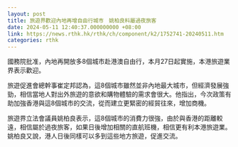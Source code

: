 ```yaml
---
layout: post
title: 旅遊界歡迎內地再增自由行城市　姚柏良料屬過夜旅客
date: 2024-05-11 12:40:37.000000000 +08:00
link: https://news.rthk.hk/rthk/ch/component/k2/1752741-20240511.htm
categories: rthk
---
```


國務院批准，內地再開放多8個城市赴港澳自由行，本月27日起實施，本港旅遊業界表示歡迎。

旅遊促進會總幹事崔定邦認為，這8個城市雖然並非內地最大城市，但經濟發展強勁，相信當地人對出外旅遊的意欲和購物體驗的需求會很大。他指出，今次政策有助加強香港與這8個城市的交流，從而建立更緊密的經貿往來，增加商機。

旅遊界立法會議員姚柏良表示，這8個城市的消費力很強，由於與香港的距離較遠，相信屬於過夜旅客，如果日後增加相關的直航班機，相信更有利本港旅遊業。姚柏良又說，港人日後同樣可以多到這些地方旅遊，促進交流。
